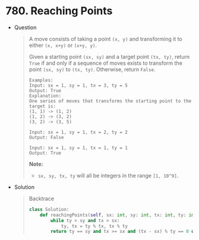 # 780. Reaching Points

- Question

  > A move consists of taking a point `(x, y)` and transforming it to either `(x, x+y)` or `(x+y, y)`.
  >
  > Given a starting point `(sx, sy)` and a target point `(tx, ty)`, return `True` if and only if a sequence of moves exists to transform the point `(sx, sy)` to `(tx, ty)`. Otherwise, return `False`.
  >
  > ```
  > Examples:
  > Input: sx = 1, sy = 1, tx = 3, ty = 5
  > Output: True
  > Explanation:
  > One series of moves that transforms the starting point to the target is:
  > (1, 1) -> (1, 2)
  > (1, 2) -> (3, 2)
  > (3, 2) -> (3, 5)
  > 
  > Input: sx = 1, sy = 1, tx = 2, ty = 2
  > Output: False
  > 
  > Input: sx = 1, sy = 1, tx = 1, ty = 1
  > Output: True
  > ```
  >
  > **Note:**
  >
  > - `sx, sy, tx, ty` will all be integers in the range `[1, 10^9]`.

- Solution

  > Backtrace
  >
  > ```python
  > class Solution:
  >     def reachingPoints(self, sx: int, sy: int, tx: int, ty: int) -> bool:
  >         while ty > sy and tx > sx:
  >             ty, tx = ty % tx, tx % ty
  >         return ty == sy and tx >= sx and (tx - sx) % ty == 0 or tx == sx and ty >= sy and (ty - sy) % tx == 0
  > ```

  